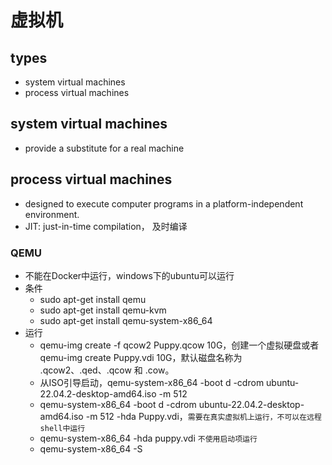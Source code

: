 # 虚拟机
## types
* system virtual machines
* process virtual machines

##  system virtual machines
*  provide a substitute for a real machine

## process virtual machines
* designed to execute computer programs in a platform-independent environment.
* JIT: just-in-time compilation， 及时编译



### QEMU
* 不能在Docker中运行，windows下的ubuntu可以运行
* 条件
  * sudo apt-get install qemu
  * sudo apt-get install qemu-kvm
  * sudo apt-get install qemu-system-x86_64
* 运行
  * qemu-img create -f qcow2 Puppy.qcow 10G，创建一个虚拟硬盘或者 qemu-img create Puppy.vdi 10G，默认磁盘名称为 .qcow2、.qed、.qcow 和 .cow。
  * 从ISO引导启动，qemu-system-x86_64 -boot d -cdrom ubuntu-22.04.2-desktop-amd64.iso -m 512
  * qemu-system-x86_64 -boot d -cdrom ubuntu-22.04.2-desktop-amd64.iso -m 512 -hda Puppy.vdi，`需要在真实虚拟机上运行，不可以在远程shell中运行`
  * qemu-system-x86_64 -hda puppy.vdi `不使用启动项运行`
  * qemu-system-x86_64 -S 